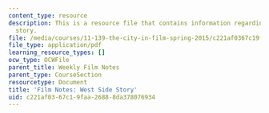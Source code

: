```yaml
---
content_type: resource
description: This is a resource file that contains information regarding west side
  story.
file: /media/courses/11-139-the-city-in-film-spring-2015/c221af0367c19faa26888da378076934_MIT11_139S15_WestSideStory.pdf
file_type: application/pdf
learning_resource_types: []
ocw_type: OCWFile
parent_title: Weekly Film Notes
parent_type: CourseSection
resourcetype: Document
title: 'Film Notes: West Side Story'
uid: c221af03-67c1-9faa-2688-8da378076934
---
```

